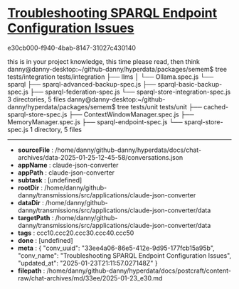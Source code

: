 # [Troubleshooting SPARQL Endpoint Configuration Issues](https://claude.ai/chat/33ee4a06-86e5-412e-9d95-177fcb15a95b)

e30cb000-f940-4bab-8147-31027c430140

this is in your project knowledge, this time please read, then think
danny@danny-desktop:~/github-danny/hyperdata/packages/semem$ tree tests/integration
tests/integration
├── llms
│   └── Ollama.spec.js
└── sparql
    ├── sparql-advanced-backup-spec.js
    ├── sparql-basic-backup-spec.js
    ├── sparql-federation-spec.js
    └── sparql-store-integration-spec.js
3 directories, 5 files
danny@danny-desktop:~/github-danny/hyperdata/packages/semem$ tree tests/unit
tests/unit
├── cached-sparql-store-spec.js
├── ContextWindowManager.spec.js
├── MemoryManager.spec.js
├── sparql-endpoint-spec.js
└── sparql-store-spec.js
1 directory, 5 files

---

* **sourceFile** : /home/danny/github-danny/hyperdata/docs/chat-archives/data-2025-01-25-12-45-58/conversations.json
* **appName** : claude-json-converter
* **appPath** : claude-json-converter
* **subtask** : [undefined]
* **rootDir** : /home/danny/github-danny/transmissions/src/applications/claude-json-converter
* **dataDir** : /home/danny/github-danny/transmissions/src/applications/claude-json-converter/data
* **targetPath** : /home/danny/github-danny/transmissions/src/applications/claude-json-converter/data
* **tags** : ccc10.ccc20.ccc30.ccc40.ccc50
* **done** : [undefined]
* **meta** : {
  "conv_uuid": "33ee4a06-86e5-412e-9d95-177fcb15a95b",
  "conv_name": "Troubleshooting SPARQL Endpoint Configuration Issues",
  "updated_at": "2025-01-23T21:11:57.027148Z"
}
* **filepath** : /home/danny/github-danny/hyperdata/docs/postcraft/content-raw/chat-archives/md/33ee/2025-01-23_e30.md